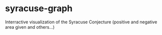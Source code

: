 # syracuse-graph
Interractive visualization of the Syracuse Conjecture (positive and negative area given and others...) 
